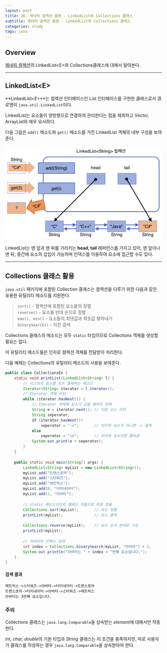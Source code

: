 ```yaml
---
layout: post
title: 26. 제네릭 컬렉션 활용 - LinkedList와 Collections 클래스
subtitle: 제네릭 컬렉션 활용 - LinkedList와 Collections 클래스
categories: study
tags: java
---
```


## Overview

[제네릭 컬렉션](https://rap0d.github.io/study/2019/08/29/java_21_collection/)의 LinkedList&lt;E&gt;와 Collections클래스에 대해서 알아본다.

***

## LinkedList&lt;E&gt;

**LinkedList&lt;E&gt;**는 컬렉션 인터페이스인 List 인터페이스를 구현한 클래스로서 경로명이 `java.util.LinkedList`이다.

LinkedList는 요소들이 양방향으로 연결하여 관리한다는 점을 제외하고 Vector, ArrayList와 매우 유사하다.

다음 그림은 `add()` 메소드와 `get()` 메소드를 가진 LinkedList 객체의 내부 구성을 보여준다.

![LinkedList<String>의 내부 구성과 add(), get() 메소드](/assets/img/study/java/190902_fig_2.png "LinkedList<String>의 내부 구성과 add(), get() 메소드")

LinkedList는 맨 앞과 맨 뒤를 가리키는 **head, tail** 레퍼런스를 가지고 있어, 맨 앞이나 맨 뒤, 중간에 요소의 삽입이 가능하며 인덱스를 이용하여 요소에 접근할 수도 있다.

***

## Collections 클래스 활용

`java.util` 패키지에 포함된 Collection 클래스는 컬렉션을 다루기 위한 다음과 같은 유용한 유틸리티 메소드를 지원한다.

> `sort()` - 컬렉션에 포함된 요소들의 정렬  
> `reverse()` - 요소를 반대 순으로 정렬  
> `max(), min()` - 요소들의 최댓값과 최솟값 찾아내기  
> `binarySearch()` - 이진 검색  

Collections 클래스의 메소드는 모두 `static` 타입이므로 Collections 객체를 생성할 필요는 없다.

이 유틸리티 메소드들은 인자로 컬렉션 객체를 전달받아 처리한다.

다음 예제는 Collections의 유틸리티 메소드의 사용을 보여준다.

```java
public class CollectionsEx {
    static void printList(LinkedList<String> l) {
        // 리스트의 요소를 모두 출력하는 메소드
        Iterator<String> iterator = l.iterator();
        // Iterator 객체 리턴
        while (iterator.hasNext()) {
            // Iterator 객체에 요소가 있을 때까지 반복
            String e = iterator.next(); // 다음 요소 리턴
            String seperator;
            if (iterator.hasNext())
                seperator = "->";       // 마지막 요소가 아니면 -> 출력
            else
                seperator = "\n";       // 마지막 요소이면 줄바꿈
            System.out.print(e + seperator);
        }
    }

    public static void main(String[] args) {
        LinkedList<String> myList = new LinkedList<String>();
        myList.add("트랜스포머");
        myList.add("스타워즈");
        myList.add("매트릭스");
        myList.add(0, "터미네이터");
        myList.add(2, "아바타");
        
        // static 메소드이므로 클래스 이름으로 바로 호출
        Collections.sort(myList);       // 요소 정렬
        printList(myList);              // 요소 출력

        Collections.reverse(myList);    // 요소 순서 반대로 구성
        printList(myList);

        // 아바타의 인덱스 검색
        int index = Collections.binarySearch(myList, "아바타") + 1;
        System.out.println("아바타는 " + index + "번째 요소입니다.");
    }
}
```

#### 검색 결과

```
매트릭스->스타워즈->아바타->터미네이터->트랜스포머
트랜스포머->터미네이터->아바타->스타워즈->매트릭스
아바타는 3번째 요소입니다.
```

### 주의

Collections 클래스는 `java.lang.Comparable`을 상속받는 *element*에 대해서만 작동한다.

*int, char, double*의 기본 타입과 *String* 클래스는 이 조건을 충족하지만, 따로 사용자가 클래스를 작성하는 경우 `java.lang.Comparable`을 상속받아야 한다.